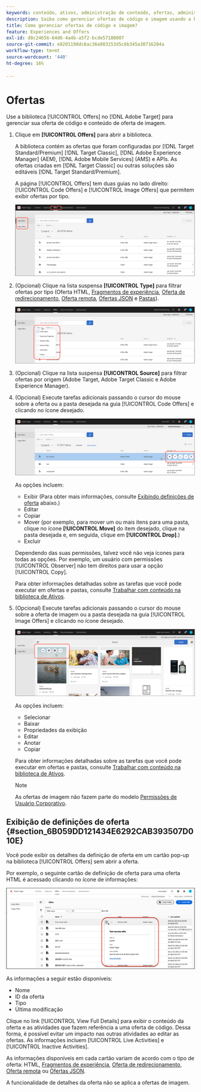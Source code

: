 ```yaml
---
keywords: conteúdo, ativos, administração de conteúdo, ofertas, administração de ativos, inserção do modo de seleção, modo de seleção
description: Saiba como gerenciar ofertas de código e imagem usando a biblioteca de ofertas no Adobe Target.
title: Como gerenciar ofertas de código e imagem?
feature: Experiences and Offers
exl-id: d8c24656-64d6-4a4b-a5f2-bcde57180007
source-git-commit: e8201198dc6ac36e803153d5c6b345a30716204a
workflow-type: tm+mt
source-wordcount: '440'
ht-degree: 16%

---
```


# Ofertas

Use a biblioteca [!UICONTROL Offers] no [!DNL Adobe Target] para gerenciar sua oferta de código e conteúdo de oferta de imagem.

1. Clique em **[!UICONTROL Offers]** para abrir a biblioteca.

   A biblioteca contém as ofertas que foram configuradas por [!DNL Target Standard/Premium] [!DNL Target Classic], [!DNL Adobe Experience Manager] (AEM), [!DNL Adobe Mobile Services] (AMS) e APIs. As ofertas criadas em [!DNL Target Classic] ou outras soluções são editáveis [!DNL Target Standard/Premium].

   A página [!UICONTROL Offers] tem duas guias no lado direito: [!UICONTROL Code Offers] e [!UICONTROL Image Offers] que permitem exibir ofertas por tipo.

   ![Página Ofertas mostrando as guias Ofertas de código e Ofertas de imagem](/help/main/c-experiences/c-manage-content/assets/offers-page.png)

1. (Opcional) Clique na lista suspensa **[!UICONTROL Type]** para filtrar ofertas por tipo (Oferta HTML, [Fragmentos de experiência](/help/main/c-experiences/c-manage-content/aem-experience-fragments.md), [Oferta de redirecionamento](/help/main/c-experiences/c-manage-content/offer-redirect.md), [Oferta remota](/help/main/c-experiences/c-manage-content/about-remote-offers.md), [Ofertas JSON](/help/main/c-experiences/c-manage-content/create-json-offer.md) e [Pastas](/help/main/c-experiences/c-manage-content/create-content-folder.md)).

   ![imagem de offer_filter](assets/offers_filter.png)

1. (Opcional) Clique na lista suspensa **[!UICONTROL Source]** para filtrar ofertas por origem (Adobe Target, Adobe Target Classic e Adobe Experience Manager).

1. (Opcional) Execute tarefas adicionais passando o cursor do mouse sobre a oferta ou a pasta desejada na guia [!UICONTROL Code Offers] e clicando no ícone desejado.

   ![Opções de Ofertas de Código](assets/offer-picker-large.png)

   As opções incluem:

   * Exibir (Para obter mais informações, consulte [Exibindo definições de oferta](#section_6B059DD121434E6292CAB393507D010E) abaixo.)
   * Editar
   * Copiar 
   * Mover (por exemplo, para mover um ou mais itens para uma pasta, clique no ícone **[!UICONTROL Move]** do item desejado, clique na pasta desejada e, em seguida, clique em **[!UICONTROL Drop]**.)
   * Excluir

   Dependendo das suas permissões, talvez você não veja ícones para todas as opções. Por exemplo, um usuário com permissões [!UICONTROL Observer] não tem direitos para usar a opção [!UICONTROL Copy].

   Para obter informações detalhadas sobre as tarefas que você pode executar em ofertas e pastas, consulte [Trabalhar com conteúdo na biblioteca de Ativos](/help/main/c-experiences/c-manage-content/assets-working.md).

1. (Opcional) Execute tarefas adicionais passando o cursor do mouse sobre a oferta de imagem ou a pasta desejada na guia [!UICONTROL Image Offers] e clicando no ícone desejado.

   ![Opções de Ofertas de Imagem](/help/main/c-experiences/c-manage-content/assets/image-offers-icons.png)

   As opções incluem:

   * Selecionar
   * Baixar
   * Propriedades da exibição
   * Editar
   * Anotar
   * Copiar 

   Para obter informações detalhadas sobre as tarefas que você pode executar em ofertas e pastas, consulte [Trabalhar com conteúdo na biblioteca de Ativos](/help/main/c-experiences/c-manage-content/assets-working.md).

   >[!NOTE]
   >
   >As ofertas de imagem não fazem parte do modelo [Permissões de Usuário Corporativo](/help/main/administrating-target/c-user-management/property-channel/property-channel.md).


## Exibição de definições de oferta {#section_6B059DD121434E6292CAB393507D010E}

Você pode exibir os detalhes da definição de oferta em um cartão pop-up na biblioteca [!UICONTROL Offers] sem abrir a oferta.

Por exemplo, o seguinte cartão de definição de oferta para uma oferta HTML é acessado clicando no ícone de informações:

![imagem offer-card-html](assets/offer-card-html-new.png)

As informações a seguir estão disponíveis:

* Nome
* ID da oferta
* Tipo
* Última modificação

Clique no link [!UICONTROL View Full Details] para exibir o conteúdo da oferta e as atividades que fazem referência a uma oferta de código. Dessa forma, é possível evitar um impacto nas outras atividades ao editar as ofertas. As informações incluem [!UICONTROL Live Activities] e [!UICONTROL Inactive Activities].

As informações disponíveis em cada cartão variam de acordo com o tipo de oferta: HTML, [Fragmentos de experiência](/help/main/c-experiences/c-manage-content/aem-experience-fragments.md), [Oferta de redirecionamento](/help/main/c-experiences/c-manage-content/offer-redirect.md), [Oferta remota](/help/main/c-experiences/c-manage-content/about-remote-offers.md) ou [Ofertas JSON](/help/main/c-experiences/c-manage-content/create-json-offer.md).

A funcionalidade de detalhes da oferta não se aplica a ofertas de imagem.

<!--

## Training video: The Content Repository ![Overview badge](/help/main/assets/overview.png)

This video includes information about managing offers.

* Connection between the [Experience Cloud Asset Library](https://experienceleague.adobe.com/docs/core-services/interface/assets/creative-cloud.html?lang=pt-BR) and the Target Content Library 
* Custom HTML Offers 
* Custom HTML Offer in the [!UICONTROL Visual Experience Composer]

>[!VIDEO](https://video.tv.adobe.com/v/17387)

-->
